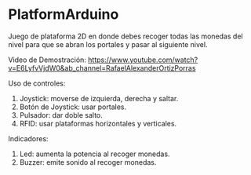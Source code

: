 # PlatformArduino

Juego de plataforma 2D en donde debes recoger todas las monedas del nivel para que se abran los portales y pasar al siguiente nivel.

Video de Demostración: https://www.youtube.com/watch?v=E6LyfvVjdW0&ab_channel=RafaelAlexanderOrtizPorras

Uso de controles:
  1. Joystick: moverse de izquierda, derecha y saltar.
  2. Botón de Joystick: usar portales.
  3. Pulsador: dar doble salto.
  4. RFID: usar plataformas horizontales y verticales.

Indicadores:
  1. Led: aumenta la potencia al recoger monedas.
  2. Buzzer: emite sonido al recoger monedas.
